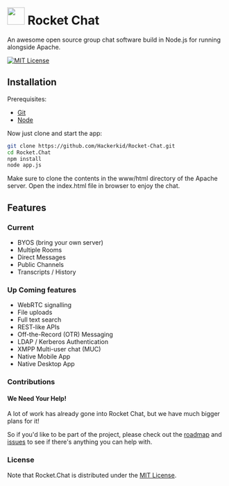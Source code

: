 # <img src="http://www.clker.com/cliparts/f/B/W/Z/w/u/two-window-rocket.svg" width="40" /> Rocket Chat

An awesome open source group chat software build in Node.js for running alongside Apache. 

[![MIT License][license-image]][license-url]

## Installation

Prerequisites:

* [Git](http://git-scm.com/book/en/v2/Getting-Started-Installing-Git)
* [Node](nodejs.org)

Now just clone and start the app:

```sh
git clone https://github.com/Hackerkid/Rocket-Chat.git
cd Rocket.Chat
npm install
node app.js

```
Make sure to clone the contents in the www/html directory of the Apache server. Open the index.html file in browser to enjoy the chat.



## Features

### Current

- BYOS (bring your own server)
- Multiple Rooms
- Direct Messages
- Public Channels
- Transcripts / History

### Up Coming features

- WebRTC signalling
- File uploads
- Full text search
- REST-like APIs
- Off-the-Record (OTR) Messaging
- LDAP / Kerberos Authentication
- XMPP Multi-user chat (MUC)
- Native Mobile App
- Native Desktop App

### Contributions

#### We Need Your Help!

A lot of work has already gone into Rocket Chat, but we have much bigger plans for it!

So if you'd like to be part of the project, please check out the [roadmap](https://github.com/Hackerkid/Rocket-Chat/milestones) and [issues](https://github.com/Hackerkid/Rocket-Chat/issues) to see if there's anything you can help with.


### License

Note that Rocket.Chat is distributed under the [MIT License](http://opensource.org/licenses/MIT).


[license-image]: http://img.shields.io/badge/license-MIT-blue.svg?style=flat
[license-url]: LICENSE

